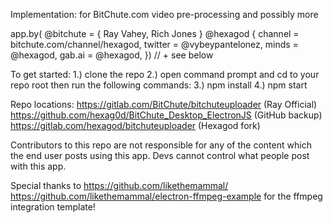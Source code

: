 Implementation: for BitChute.com video pre-processing and possibly more

app.by( @bitchute = { Ray Vahey, Rich Jones }
@hexagod {
channel = bitchute.com/channel/hexagod, 
twitter = @vybeypantelonez,
minds = @hexagod,
gab.ai = @hexagod,
}) // + see below

To get started:
1.) clone the repo
2.) open command prompt and cd to your repo root then run the following commands:
3.) npm install 
4.) npm start

Repo locations: 
https://gitlab.com/BitChute/bitchuteuploader (Ray Official)
https://github.com/hexag0d/BitChute_Desktop_ElectronJS (GitHub backup)
https://gitlab.com/hexagod/bitchuteuploader (Hexagod fork)

Contributors to this repo are not responsible for any of the content which the end user posts using this app.
Devs cannot control what people post with this app.

Special thanks to https://github.com/likethemammal/
https://github.com/likethemammal/electron-ffmpeg-example for the ffmpeg integration template!  

